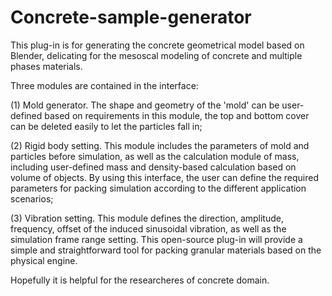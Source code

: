 # Concrete-sample-generator
This plug-in is for generating the concrete geometrical model based on Blender, delicating for the mesoscal modeling of concrete and multiple phases materials. 

Three modules are contained in the interface: 

(1) Mold generator. The shape and geometry of the 'mold' can be user-defined based on requirements in this module, the top and bottom cover can be deleted easily to let the particles fall in; 

(2) Rigid body setting. This module includes the parameters of mold and particles before simulation, as well as the calculation module of mass, including user-defined mass and density-based calculation based on volume of objects. By using this interface, the user can define the required parameters for packing simulation according to the different application scenarios; 

(3) Vibration setting. This module defines the direction, amplitude, frequency, offset of the induced sinusoidal vibration, as well as the simulation frame range setting. This open-source plug-in will provide a simple and straightforward tool for packing granular materials based on the physical engine.

Hopefully it is helpful for the researcheres of concrete domain.
